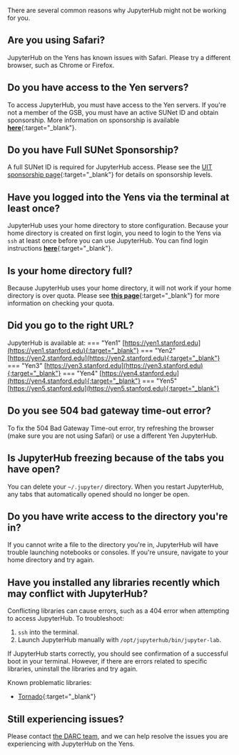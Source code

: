 There are several common reasons why JupyterHub might not be working for you.

## Are you using Safari?
JupyterHub on the Yens has known issues with Safari. Please try a different browser, such as Chrome or Firefox.

## Do you have access to the Yen servers?
To access JupyterHub, you must have access to the Yen servers. If you're not a member of the GSB, you must have an active SUNet ID and obtain sponsorship. More information on sponsorship is available [**here**](/_policies/collaborators/){:target="_blank"}.

## Do you have Full SUNet Sponsorship?
A full SUNet ID is required for JupyterHub access. Please see the [UIT sponsorship page](https://uit.stanford.edu/service/sponsorship){:target="_blank"} for details on sponsorship levels.

## Have you logged into the Yens via the terminal at least once?
JupyterHub uses your home directory to store configuration.  Because your home directory is created on first login, you need to login to the Yens via `ssh` at least once before you can use JupyterHub.  You can find login instructions [**here**](/_getting_started/how_access_yens/#log-in-to-the-yens){:target="_blank"}.
 
## Is your home directory full?
Because JupyterHub uses your home directory, it will not work if your home directory is over quota. Please see [**this page**](/_user_guide/storage/#how-to-check-zfs-space-quota){:target="_blank"} for more information on checking your quota.

## Did you go to the right URL?
JupyterHub is available at:
=== "Yen1"
    [https://yen1.stanford.edu](https://yen1.stanford.edu){:target="_blank"}
=== "Yen2"
    [https://yen2.stanford.edu](https://yen2.stanford.edu){:target="_blank"}
=== "Yen3"
    [https://yen3.stanford.edu](https://yen3.stanford.edu){:target="_blank"}
=== "Yen4"
    [https://yen4.stanford.edu](https://yen4.stanford.edu){:target="_blank"}
=== "Yen5"
    [https://yen5.stanford.edu](https://yen5.stanford.edu){:target="_blank"}


## Do you see 504 bad gateway time-out error?
To fix the 504 Bad Gateway Time-out error, try refreshing the browser (make sure you are not using Safari) or use a different Yen JupyterHub.


## Is JupyterHub freezing because of the tabs you have open?
You can delete your `~/.jupyter/` directory. When you restart JupyterHub, any tabs that automatically opened should no longer be open.  

## Do you have write access to the directory you're in?
If you cannot write a file to the directory you're in, JupyterHub will have trouble launching notebooks or consoles. If you're unsure, navigate to your home directory and try again.

## Have you installed any libraries recently which may conflict with JupyterHub?
Conflicting libraries can cause errors, such as a 404 error when attempting to access JupyterHub. To troubleshoot:

1. `ssh` into the terminal.
2. Launch JupyterHub manually with `/opt/jupyterhub/bin/jupyter-lab`.

If JupyterHub starts correctly, you should see confirmation of a successful boot in your terminal. However, if there are errors related to specific libraries, uninstall the libraries and try again.

Known problematic libraries:

- [Tornado](https://www.tornadoweb.org/en/stable/){:target="_blank"}


## Still experiencing issues?

Please contact [the DARC team](mailto:gsb_darcresearch@stanford.edu), and we can help resolve the issues you are experiencing with JupyterHub on the Yens.
